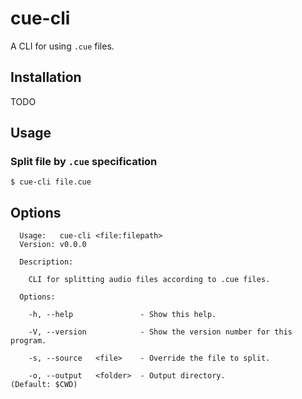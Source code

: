 # cue-cli

A CLI for using `.cue` files.

## Installation

TODO

## Usage

### Split file by `.cue` specification

```
$ cue-cli file.cue
```

## Options

```
  Usage:   cue-cli <file:filepath>
  Version: v0.0.0

  Description:

    CLI for splitting audio files according to .cue files.

  Options:

    -h, --help               - Show this help.

    -V, --version            - Show the version number for this program.

    -s, --source   <file>    - Override the file to split.

    -o, --output   <folder>  - Output directory.                          (Default: $CWD)
```
